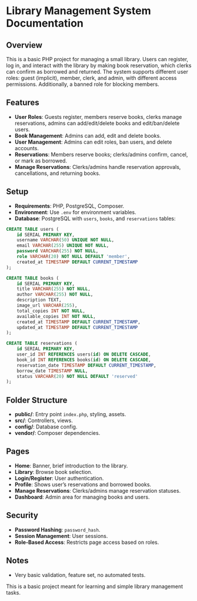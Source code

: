 # Library Management System Documentation

## Overview

This is a basic PHP project for managing a small library. Users can register, log in, and interact with the library by making book reservation, which clerks can confirm as borrowed and returned. The system supports different user roles: guest (implicit), member, clerk, and admin, with different access permissions. Additionally, a banned role for blocking members.

## Features

- **User Roles**: Guests register, members reserve books, clerks manage reservations, admins can add/edit/delete books and edit/ban/delete users.
- **Book Management**: Admins can add, edit and delete books.
- **User Management**: Admins can edit roles, ban users, and delete accounts.
- **Reservations**: Members reserve books; clerks/admins confirm, cancel, or mark as borrowed.
- **Manage Reservations**: Clerks/admins handle reservation approvals, cancellations, and returning books.

## Setup

- **Requirements**: PHP, PostgreSQL, Composer.
- **Environment**: Use `.env` for environment variables.
- **Database**: PostgreSQL with `users`, `books`, and `reservations` tables:

```sql
CREATE TABLE users (
    id SERIAL PRIMARY KEY,
    username VARCHAR(50) UNIQUE NOT NULL,
    email VARCHAR(255) UNIQUE NOT NULL,
    password VARCHAR(255) NOT NULL,
    role VARCHAR(20) NOT NULL DEFAULT 'member',
    created_at TIMESTAMP DEFAULT CURRENT_TIMESTAMP
);

CREATE TABLE books (
    id SERIAL PRIMARY KEY,
    title VARCHAR(255) NOT NULL,
    author VARCHAR(255) NOT NULL,
    description TEXT,
    image_url VARCHAR(255),
    total_copies INT NOT NULL,
    available_copies INT NOT NULL,
    created_at TIMESTAMP DEFAULT CURRENT_TIMESTAMP,
    updated_at TIMESTAMP DEFAULT CURRENT_TIMESTAMP
);

CREATE TABLE reservations (
    id SERIAL PRIMARY KEY,
    user_id INT REFERENCES users(id) ON DELETE CASCADE,
    book_id INT REFERENCES books(id) ON DELETE CASCADE,
    reservation_date TIMESTAMP DEFAULT CURRENT_TIMESTAMP,
    borrow_date TIMESTAMP NULL,
    status VARCHAR(20) NOT NULL DEFAULT 'reserved'
);
```

## Folder Structure

- **public/**: Entry point `index.php`, styling, assets.
- **src/**: Controllers, views.
- **config/**: Database config.
- **vendor/**: Composer dependencies.

## Pages

- **Home**: Banner, brief introduction to the library.
- **Library**: Browse book selection.
- **Login/Register**: User authentication.
- **Profile**: Shows user’s reservations and borrowed books.
- **Manage Reservations**: Clerks/admins manage reservation statuses.
- **Dashboard**: Admin area for managing books and users.

## Security

- **Password Hashing**: `password_hash`.
- **Session Management**: User sessions.
- **Role-Based Access**: Restricts page access based on roles.

## Notes

- Very basic validation, feature set, no automated tests.

This is a basic project meant for learning and simple library management tasks.
